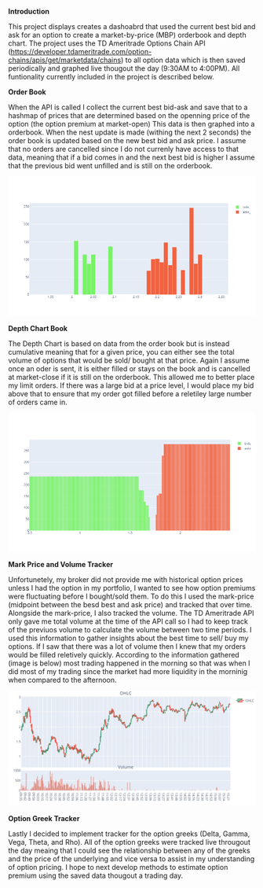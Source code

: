 **Introduction**

This project displays creates a dashoabrd that used the current best bid and ask for an option to create a market-by-price (MBP) orderbook and depth chart. The project uses the TD Ameritrade Options Chain API (https://developer.tdameritrade.com/option-chains/apis/get/marketdata/chains) to all option data which is then saved periodically and graphed live thougout the day (9:30AM to 4:00PM). All funtionality currently included in the project is described below. 

**Order Book**

When the API is called I collect the current best bid-ask and save that to a hashmap of prices that are determined based on the openning price of the option (the option premium at market-open) This data is then graphed into a orderbook. When the nest update is made (withing the next 2 seconds) the order book is updated based on the new best bid and ask price. I assume that no orders are cancelled since I do not currenly have access to that data, meaning that if a bid comes in and the next best bid is higher I assume that the previous bid went unfilled and is still on the orderbook.

![Example Image of the Orderbook](https://github.com/JoJo10Smith/Level-II-Options-Dashboard/blob/main/Example%20Images/newplot%20(3).png)

**Depth Chart Book**

The Depth Chart is based on data from the order book but is instead cumulative meaning that for a given price, you can either see the total volume of options that would be sold/ bought at that price. Again I assume once an oder is sent, it is either filled or stays on the book and is cancelled at market-close if it is still on the orderbook. This allowed me to better place my limit orders. If there was a large bid at a price level, I would place my bid above that to ensure that my order got filled before a reletiley large number of orders came in.

![Example Image of the Depth Chart](https://github.com/JoJo10Smith/Level-II-Options-Dashboard/blob/main/Example%20Images/newplot%20(1).png)

**Mark Price and Volume Tracker**

Unfortunetely, my broker did not provide me with historical option prices unless I had the option in my portfolio, I wanted to see how option premiums were fluctuating before I bought/sold them. To do this I used the mark-price (midpoint between the besd best and ask price) and tracked that over time. Alongside the mark-price, I also tracked the volume. The TD Ameritrade API only gave me total volume at the time of the API call so I had to keep track of the previuos volume to calculate the volume between two time periods. I used this information to gather insights about the best time to sell/ buy my options. If I saw that there was a lot of volume then I knew that my orders would be filled reletively quickly. According to the information gathered (image is below) most trading happened in the morning so that was when I did most of my trading since the market had more liquidity in the morninig when compared to the afternoon. 

![Example Image of the Orderbook](https://github.com/JoJo10Smith/Level-II-Options-Dashboard/blob/main/Example%20Images/364%20call.JPG)

**Option Greek Tracker**

Lastly I decided to implement tracker for the option greeks (Delta, Gamma, Vega, Theta, and Rho). All of the option greeks were tracked live througout the day meaing that I could see the relationship between any of the greeks and the price of the underlying and vice versa to assist in my understanding of option pricing. I hope to next develop methods to estimate option premium using the saved data thougout a trading day.
